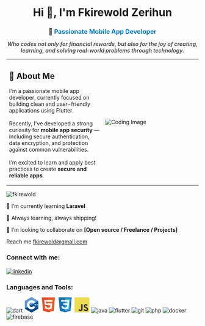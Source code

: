 <h1 align="center">Hi 👋, I'm Fkirewold Zerihun</h1>
<div align="center">
  <h3 style="margin-bottom: 0;">💙 <span style="color:#007acc;">Passionate Mobile App Developer</span></h3>
  <p><em><strong style="color:#555;">Who codes not only for financial rewards, but also for the joy of creating, learning, and solving real-world problems through technology.</strong></em></p>
</div>

<table>
  <tr>
    <td width="50%">
      <h2>👋 About Me</h2>
      <p>
        I'm a passionate mobile app developer, currently focused on building clean and user-friendly applications using Flutter. <br><br>
        Recently, I've developed a strong curiosity for <strong>mobile app security</strong> — including secure authentication, data encryption, and protection against common vulnerabilities. <br><br>
        I'm excited to learn and apply best practices to create <strong>secure and reliable apps</strong>.
      </p>
    </td>
    <td width="50%">
      <img src="https://media2.giphy.com/media/v1.Y2lkPTc5MGI3NjExMTJhNWJqNzEybHhnOGY4cDcwbXlmdTQ1d3BiaW9sbXMydGhpcTRrbiZlcD12MV9pbnRlcm5hbF9naWZfYnlfaWQmY3Q9Zw/qgQUggAC3Pfv687qPC/giphy.gif" alt="Coding Image" width="100%" />
    </td>
  </tr>
</table>


<p align="left">
  <img src="https://komarev.com/ghpvc/?username=fkirewold&label=Profile%20views&color=0e75b6&style=flat" alt="fkirewold" />
</p>

 <p>🌱 I’m currently learning <strong>Laravel </strong></p>
 <p>🎯 Always learning, always shipping!</p>
<p>👯 I’m looking to collaborate on <strong> [Open source / Freelance / Projects]</strong></strong></p>
<p>
  Reach me <a href="mailto:fkirewold@gmail.com">fkirewold@gmail.com</a>
</p>
<h3 align="left">Connect with me:</h3>
<p align="left">
<a href="https://linkedin.com/in/fkirewold" target="blank"><img align="center" src="https://cdn.jsdelivr.net/npm/simple-icons@v3/icons/linkedin.svg" alt="linkedin" height="30" width="40" /></a>
</p>

<h3 align="left">Languages and Tools:</h3>
<p align="left">
  <img src="https://cdn.jsdelivr.net/gh/devicons/devicon/icons/dart/dart-original.svg" alt="dart" width="40" height="40"/>
    <img src="https://raw.githubusercontent.com/devicons/devicon/master/icons/cplusplus/cplusplus-original.svg" alt="C++" width="40" height="40"/>
   <img src="https://raw.githubusercontent.com/devicons/devicon/master/icons/html5/html5-original.svg" alt="HTML5" width="40" height="40"/>
  <img src="https://raw.githubusercontent.com/devicons/devicon/master/icons/css3/css3-original.svg" alt="CSS3" width="40" height="40"/>
  <img src="https://raw.githubusercontent.com/devicons/devicon/master/icons/javascript/javascript-original.svg" alt="JavaScript" width="40" height="40"/>
  <img src="https://cdn.jsdelivr.net/gh/devicons/devicon/icons/java/java-original.svg" alt="java" width="40" height="40"/>
  <img src="https://cdn.jsdelivr.net/gh/devicons/devicon/icons/flutter/flutter-original.svg" alt="flutter" width="40" height="40"/>
  <img src="https://cdn.jsdelivr.net/gh/devicons/devicon/icons/git/git-original.svg" alt="git" width="40" height="40"/>
  <img src="https://cdn.jsdelivr.net/gh/devicons/devicon/icons/php/php-original.svg" alt="php" width="40" height="40"/>
  <img src="https://cdn.jsdelivr.net/gh/devicons/devicon/icons/docker/docker-original.svg" alt="docker" width="40" height="40"/>
  <img src="https://cdn.jsdelivr.net/gh/devicons/devicon/icons/firebase/firebase-plain.svg" alt="firebase" width="40" height="40"/>
</p>
